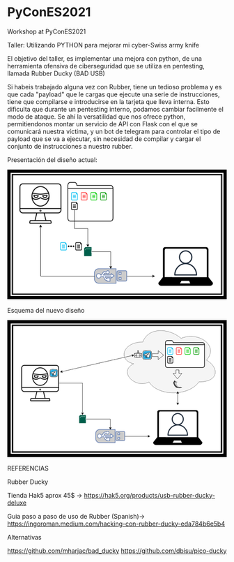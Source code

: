 # PyConES2021
Workshop at PyConES2021

Taller: Utilizando PYTHON para mejorar mi cyber-Swiss army knife

El objetivo del taller, es implementar una mejora con python, de una herramienta ofensiva de ciberseguridad que se utiliza en pentesting, llamada Rubber Ducky (BAD USB)

Si habeis trabajado alguna vez con Rubber, tiene un tedioso problema y es que cada "payload" que le cargas que ejecute una serie de instrucciones, tiene que compilarse e introducirse en la tarjeta que lleva interna. Esto dificulta que durante un pentesting interno, podamos cambiar facilmente el modo de ataque. Se ahí la versatilidad que nos ofrece python, permitiendonos montar un servicio de API con Flask con el que se comunicará nuestra víctima, y un bot de telegram para controlar el tipo de payload que se va a ejecutar, sin necesidad de compilar y cargar el conjunto de instrucciones a nuestro rubber.

Presentación del diseño actual:

![image](https://github.com/dgonzc01/PyConES2021/blob/main/Images/image1.png)

Esquema del nuevo diseño

![image](https://github.com/dgonzc01/PyConES2021/blob/main/Images/image2.png)

REFERENCIAS

Rubber Ducky

Tienda Hak5 aprox 45$ -> https://hak5.org/products/usb-rubber-ducky-deluxe

Guia paso a paso de uso de Rubber (Spanish)-> https://ingoroman.medium.com/hacking-con-rubber-ducky-eda784b6e5b4

Alternativas

https://github.com/mharjac/bad_ducky
https://github.com/dbisu/pico-ducky

